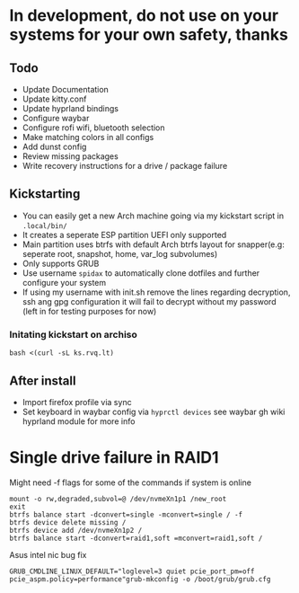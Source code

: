 # In development, do not use on your systems for your own safety, thanks

## Todo

- Update Documentation
- Update kitty.conf
- Update hyprland bindings
- Configure waybar
- Configure rofi wifi, bluetooth selection
- Make matching colors in all configs
- Add dunst config
- Review missing packages
- Write recovery instructions for a drive / package failure

## Kickstarting

- You can easily get a new Arch machine going via my kickstart script in `.local/bin/`
- It creates a seperate ESP partition UEFI only supported
- Main partition uses btrfs with default Arch btrfs layout for snapper(e.g: seperate root, snapshot, home, var_log subvolumes)
- Only supports GRUB
- Use username `spidax` to automatically clone dotfiles and further configure your system
- If using my username with init.sh remove the lines regarding decryption, ssh ang gpg configuration it will fail to decrypt without my password (left in for testing purposes for now)

### Initating kickstart on archiso

```
bash <(curl -sL ks.rvq.lt)
```

## After install

- Import firefox profile via sync
- Set keyboard in waybar config via `hyprctl devices` see waybar gh wiki hyprland module for more info

# Single drive failure in RAID1

Might need -f flags for some of the commands if system is online

```
mount -o rw,degraded,subvol=@ /dev/nvmeXn1p1 /new_root
exit
btrfs balance start -dconvert=single -mconvert=single / -f
btrfs device delete missing /
btrfs device add /dev/nvmeXn1p2 /
btrfs balance start -dconvert=raid1,soft =mconvert=raid1,soft /
```

Asus intel nic bug fix 
```
GRUB_CMDLINE_LINUX_DEFAULT="loglevel=3 quiet pcie_port_pm=off pcie_aspm.policy=performance"grub-mkconfig -o /boot/grub/grub.cfg
```
